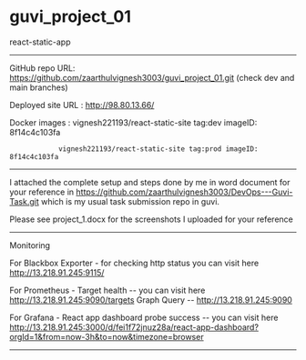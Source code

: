 # guvi_project_01
react-static-app
**********************************************************************************************************

GitHub repo URL: https://github.com/zaarthulvignesh3003/guvi_project_01.git    (check dev and main branches)

Deployed site URL : http://98.80.13.66/

Docker images : vignesh221193/react-static-site tag:dev imageID: 8f14c4c103fa

                vignesh221193/react-static-site tag:prod imageID: 8f14c4c103fa

*********************************************************************************************************

I attached the complete setup and steps done by me in word document for your reference in https://github.com/zaarthulvignesh3003/DevOps---Guvi-Task.git
which is my usual task submission repo in guvi.

Please see project_1.docx for the screenshots I uploaded for your reference

************************************************************************************************************

Monitoring 

For Blackbox Exporter - for checking http status you can visit here http://13.218.91.245:9115/

For Prometheus - Target health -- you can visit here http://13.218.91.245:9090/targets
                 Graph Query  -- http://13.218.91.245:9090

For Grafana - React app dashboard probe success -- you can visit here http://13.218.91.245:3000/d/fei1f72jnuz28a/react-app-dashboard?orgId=1&from=now-3h&to=now&timezone=browser

*******************************************************************************************************************
